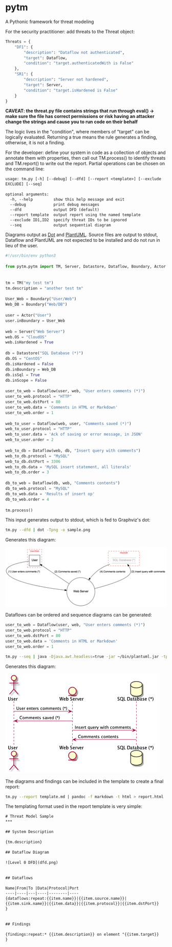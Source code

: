 # pytm

A Pythonic framework for threat modeling

For the security practitioner: add threats to the Threat object:

```python
Threats = {
    "DF1": {
        "description": "Dataflow not authenticated",
        "target": Dataflow,
        "condition": "target.authenticatedWith is False"
    },
    "SR1": {
        "description": "Server not hardened",
        "target": Server,
        "condition": "target.isHardened is False"
    }
}
```

**CAVEAT: the threat.py file contains strings that run through eval\(\) -&gt; make sure the file has correct permissions or risk having an attacker change the strings and cause you to run code on their behalf**

The logic lives in the "condition", where members of "target" can be logically evaluated. Returning a true means the rule generates a finding, otherwise, it is not a finding.

For the developer: define your system in code as a collection of objects and annotate them with properties, then call out TM.process\(\) to identify threats and TM.report\(\) to write out the report. Partial operations can be chosen on the command line:

```text
usage: tm.py [-h] [--debug] [--dfd] [--report <template>] [--exclude EXCLUDE] [--seq]

optional arguments:
  -h, --help         show this help message and exit
  --debug            print debug messages
  --dfd              output DFD (default)
  --report template  output report using the named template
  --exclude ID1,ID2  specify threat IDs to be ignored
  --seq              output sequential diagram
```

Diagrams output as [Dot](https://graphviz.gitlab.io/) and [PlantUML](https://plantuml.com/). Source files are output to stdout, Dataflow and PlantUML are not expected to be installed and do not run in lieu of the user.



```python
#!/usr/bin/env python3

from pytm.pytm import TM, Server, Datastore, Dataflow, Boundary, Actor


tm = TM("my test tm")
tm.description = "another test tm"

User_Web = Boundary("User/Web")
Web_DB = Boundary("Web/DB")

user = Actor("User")
user.inBoundary = User_Web

web = Server("Web Server")
web.OS = "CloudOS"
web.isHardened = True

db = Datastore("SQL Database (*)")
db.OS = "CentOS"
db.isHardened = False
db.inBoundary = Web_DB
db.isSql = True
db.inScope = False

user_to_web = Dataflow(user, web, "User enters comments (*)")
user_to_web.protocol = "HTTP"
user_to_web.dstPort = 80
user_to_web.data = 'Comments in HTML or Markdown'
user_to_web.order = 1

web_to_user = Dataflow(web, user, "Comments saved (*)")
web_to_user.protocol = "HTTP"
web_to_user.data = 'Ack of saving or error message, in JSON'
web_to_user.order = 2

web_to_db = Dataflow(web, db, "Insert query with comments")
web_to_db.protocol = "MySQL"
web_to_db.dstPort = 3306
web_to_db.data = 'MySQL insert statement, all literals'
web_to_db.order = 3

db_to_web = Dataflow(db, web, "Comments contents")
db_to_web.protocol = "MySQL"
db_to_web.data = 'Results of insert op'
db_to_web.order = 4

tm.process()

```

This input generates output to stdout, which is fed to Graphviz's dot:

```bash
tm.py --dfd | dot -Tpng -o sample.png
```

Generates this diagram:

![dfd.png](.gitbook/assets/dfd.png)

Dataflows can be ordered and sequence diagrams can be generated:

```python
user_to_web = Dataflow(user, web, "User enters comments (*)")
user_to_web.protocol = "HTTP"
user_to_web.dstPort = 80
user_to_web.data = 'Comments in HTML or Markdown'
user_to_web.order = 1
```

```bash
tm.py --seq | java -Djava.awt.headless=true -jar ~/bin/plantuml.jar -tpng > seq.png
```

Generates this diagram:

![seq.png](.gitbook/assets/seq.png)

The diagrams and findings can be included in the template to create a final report:

```bash
tm.py --report template.md | pandoc -f markdown -t html > report.html
```
The templating format used in the report template is very simple:

```text
# Threat Model Sample
***

## System Description

{tm.description}

## Dataflow Diagram

![Level 0 DFD](dfd.png)


## Dataflows

Name|From|To |Data|Protocol|Port
----|----|---|----|--------|----
{dataflows:repeat:{{item.name}}|{{item.source.name}}|{{item.sink.name}}|{{item.data}}|{{item.protocol}}|{{item.dstPort}}
}


## Findings

{findings:repeat:* {{item.description}} on element "{{item.target}}
}

```
